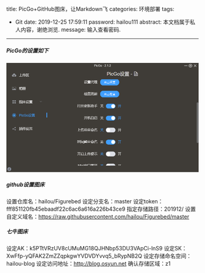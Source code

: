 title: PicGo+GitHub图床，让Markdown飞
categories: 环境部署
tags:
  - Git
date: 2019-12-25 17:59:11
password: hailou111
abstract: 本文档属于私人内容，谢绝浏览.
message: 输入查看密码.
---
##### PicGo的设置如下
![](https://raw.githubusercontent.com/hailou/Figurebed/master/201912/20191225180540.png)
##### github设置图床
设置仓库名：hailou/Figurebed
设定分支名：master
设定token：fff851120fb45ebaadf22c6ac6a616a226b43ce9
指定存储路径：201912/
设置自定义域名：https://raw.githubusercontent.com/hailou/Figurebed/master

##### 七牛图床
设定AK：k5PTtVRzUV8cUMuMG18QJHNbp53DU3VApCi-lnS9
设定SK：XwFfp-yQFAK2ZmZZqpkgwYVDVDYvvq5_bRypNB2Q
设定存储命名空间：hailou-blog
设定访问地址：http://blog.osyun.net
确认存储区域：z1